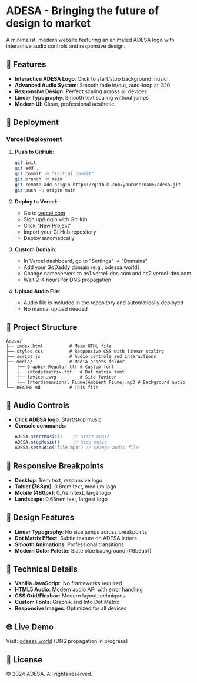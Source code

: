 # ADESA - Bringing the future of design to market

A minimalist, modern website featuring an animated ADESA logo with interactive audio controls and responsive design.

## 🎯 Features

- **Interactive ADESA Logo**: Click to start/stop background music
- **Advanced Audio System**: Smooth fade in/out, auto-loop at 2:10
- **Responsive Design**: Perfect scaling across all devices
- **Linear Typography**: Smooth text scaling without jumps
- **Modern UI**: Clean, professional aesthetic

## 🚀 Deployment

### Vercel Deployment

1. **Push to GitHub**:
   ```bash
   git init
   git add .
   git commit -m "Initial commit"
   git branch -M main
   git remote add origin https://github.com/yourusername/adesa.git
   git push -u origin main
   ```

2. **Deploy to Vercel**:
   - Go to [vercel.com](https://vercel.com)
   - Sign up/Login with GitHub
   - Click "New Project"
   - Import your GitHub repository
   - Deploy automatically

3. **Custom Domain**:
   - In Vercel dashboard, go to "Settings" → "Domains"
   - Add your GoDaddy domain (e.g., odessa.world)
   - Change nameservers to ns1.vercel-dns.com and ns2.vercel-dns.com
   - Wait 2-4 hours for DNS propagation

4. **Upload Audio File**:
   - Audio file is included in the repository and automatically deployed
   - No manual upload needed

## 📁 Project Structure

```
Adesa/
├── index.html          # Main HTML file
├── styles.css          # Responsive CSS with linear scaling
├── script.js           # Audio controls and interactions
├── media/              # Media assets folder
│   ├── Graphik-Regular.ttf # Custom font
│   ├── intodotmatrix.ttf   # Dot matrix font
│   ├── favicon.svg         # Site favicon
│   └── Interdimensional Fiume(Ambient Fiume).mp3 # Background audio
└── README.md           # This file
```

## 🎵 Audio Controls

- **Click ADESA logo**: Start/stop music
- **Console commands**:
  ```javascript
  ADESA.startMusic()    // Start music
  ADESA.stopMusic()     // Stop music
  ADESA.setAudio("file.mp3") // Change audio file
  ```

## 📱 Responsive Breakpoints

- **Desktop**: 1rem text, responsive logo
- **Tablet (768px)**: 0.8rem text, medium logo
- **Mobile (480px)**: 0.7rem text, large logo
- **Landscape**: 0.65rem text, largest logo

## 🎨 Design Features

- **Linear Typography**: No size jumps across breakpoints
- **Dot Matrix Effect**: Subtle texture on ADESA letters
- **Smooth Animations**: Professional transitions
- **Modern Color Palette**: Slate blue background (#8b9ab1)

## 🔧 Technical Details

- **Vanilla JavaScript**: No frameworks required
- **HTML5 Audio**: Modern audio API with error handling
- **CSS Grid/Flexbox**: Modern layout techniques
- **Custom Fonts**: Graphik and Into Dot Matrix
- **Responsive Images**: Optimized for all devices

## 🌐 Live Demo

Visit: [odessa.world](https://odessa.world) (DNS propagation in progress)

## 📄 License

© 2024 ADESA. All rights reserved. 